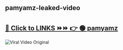
 ## pamyamz-leaked-video 

# <h2><a href="https://clipsfans.com/pamyamz&ref=git">🔗 Click to LINKS ⏩⏩ 👉 🟢 pamyamz </a></h2>

<a href="https://clipsfans.com/pamyamz&ref=git" rel="nofollow" data-target="animated-image.originalLink"><img src="https://i.ibb.co.com/xMMVF88/686577567.gif" alt="Viral Video Original" style="max-width: 100%; display: inline-block;" data-target="animated-image.originalImage"></a>
